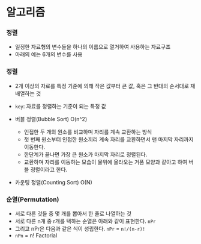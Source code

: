 # 알고리즘



### 정렬

* 일정한 자료형의 변수들을 하나의 이름으로 열거하여 사용하는 자료구조
* 아래의 예는 6개의 변수를 사용





### 정렬

* 2개 이상의 자료를 특정 기준에 의해 작은 값부터 큰 값, 혹은 그 반대의 순서대로 재배열하는 것
* `key`: 자료를 정렬하는 기준이 되는 특정 값

* 버블 정렬(Bubble Sort) O(n^2)
  * 인접한 두 개의 원소를 비교하며 자리를 계속 교환하는 방식
  * 첫 번째 원소부터 인접한 원소끼리 계속 자리를 교환하면서 맨 마지막 자리까지 이동한다.
  * 한단계가 끝나면 가장 큰 원소가 마지막 자리로 정렬된다.
  * 교환하며 자리를 이동하는 모습이 물위에 올라오는 거품 모양과 같아고 하여 버블 정렬이라고 한다.



* 카운팅 정렬(Counting Sort) O(N)



### 순열(Permutation)

* 서로 다른 것들 중 몇 개를 뽑아서 한 줄로 나열하는 것
* 서로 다른 n개 중 r개를 택하는 순열은 아래와 같이 표현한다. `nPr`
* 그리고 nPr은 다음과 같은 식이 성립한다. `nPr` = `n!/(n-r)!`
* `nPn` = n! Factorial